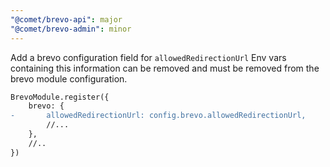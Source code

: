 ```yaml
---
"@comet/brevo-api": major
"@comet/brevo-admin": minor
---
```


Add a brevo configuration field for `allowedRedirectionUrl`
Env vars containing this information can be removed and must be removed from the brevo module configuration.

```diff
BrevoModule.register({
    brevo: {
-       allowedRedirectionUrl: config.brevo.allowedRedirectionUrl,
        //...
    },
    //..
})
```
